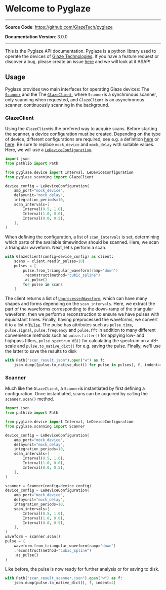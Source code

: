 # Welcome to Pyglaze

---

**Source Code**: <a href="https://github.com/GlazeTech/pyglaze" target="_blank">https://github.com/GlazeTech/pyglaze</a>

**Documentation Version**: 3.0.0

---

This is the Pyglaze API documentation. Pyglaze is a python library used to operate the devices of [Glaze Technologies](https://www.glazetech.dk/). If you have a feature request or discover a bug, please create an issue [here](https://github.com/GlazeTech/pyglaze/issues) and we will look at it ASAP!

## Usage

Pyglaze provides two main interfaces for operating Glaze devices: The [`Scanner`](API%20Reference/scanning/Scanner.md) and the The [`GlazeClient`](API%20Reference/scanning/GlazeClient.md), where `Scanner`is a synchronous scanner, only scanning when requested, and `GlazeClient` is an asynchronous scanner, continuously scanning in the background.

### GlazeClient
Using the `GlazeClient`is the prefered way to acquire scans. Before starting the scanner, a device configuration must be created. Depending on the type of device, different configurations are required, see e.g. a definition [here](API%20Reference/device/ForceDeviceConfiguration.md) or [here](API%20Reference/device/LeDeviceConfiguration.md). Be sure to replace `mock_device` and `mock_delay` with suitable values. Here, we will use a [`LeDeviceConfiguration`](API%20Reference/device/LeDeviceConfiguration.md).


```py
import json
from pathlib import Path

from pyglaze.device import Interval, LeDeviceConfiguration
from pyglaze.scanning import GlazeClient

device_config = LeDeviceConfiguration(
    amp_port="mock_device",
    delayunit="mock_delay",
    integration_periods=10,
    scan_intervals=[
        Interval(0.5, 1.0),
        Interval(1.0, 0.0),
        Interval(0.0, 0.5),
    ],
)

```
When defining the configuration, a list of `scan_intervals` is set, determining which parts of the available timewindow should be scanned. Here, we scan a triangular waveform. Next, let's perform a scan.

```py
with GlazeClient(config=device_config) as client:
    scans = client.read(n_pulses=10)
    pulses = [
        pulse.from_triangular_waveform(ramp="down")
        .reconstruct(method="cubic_spline")
        .as_pulse()
        for pulse in scans
    ]

```

The client returns a list of [`UnprocessedWaveform`](API%20Reference/datamodels/UnprocessedWaveform.md), which can have many shapes and forms depending on the `scan_intervals`. Here, we extract the part of the waveforms corresponding to the down-ramp of the triangular waveform, then we perform a reconstruction to ensure we have pulses with equidistant times. Finally, having preprocessed the waveforms, we convert it to a list of[`Pulse`](API%20Reference/datamodels/UnprocessedWaveform.md). The pulse has attributes such as `pulse.time`, `pulse.signal`, `pulse.frequency` and `pulse.fft` in addition to many different convenience methods such as `pulse.filter()` for applying low- and highpass fitlers, `pulse.spectrum_dB()` for calculating the spectrum on a dB-scale and `pulse.to_native_dict()` for e.g. saving the pulse. Finally, we'll use the latter to save the results to disk

```py
with Path("scan_result.json").open("w") as f:
    json.dump([pulse.to_native_dict() for pulse in pulses], f, indent=4)
```

### Scanner
Much like the `GlazeClient`, a `Scanner`is instantiated by first defining a configuration. Once instantiated, scans can be acquired by calling the `scanner.scan()` method.

```py
import json
from pathlib import Path

from pyglaze.device import Interval, LeDeviceConfiguration
from pyglaze.scanning import Scanner

device_config = LeDeviceConfiguration(
    amp_port="mock_device",
    delayunit="mock_delay",
    integration_periods=10,
    scan_intervals=[
        Interval(0.5, 1.0),
        Interval(1.0, 0.0),
        Interval(0.0, 0.5),
    ],
)

scanner = Scanner(config=device_config)
device_config = LeDeviceConfiguration(
    amp_port="mock_device",
    delayunit="mock_delay",
    integration_periods=10,
    scan_intervals=[
        Interval(0.5, 1.0),
        Interval(1.0, 0.0),
        Interval(0.0, 0.5),
    ],
)
waveform = scanner.scan()
pulse = (
    waveform.from_triangular_waveform(ramp="down")
    .reconstruct(method="cubic_spline")
    .as_pulse()
)
```
Like before, the pulse is now ready for further analysis or for saving to disk.

```py
with Path("scan_result_scanner.json").open("w") as f:
    json.dump(pulse.to_native_dict(), f, indent=4)
```